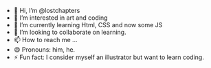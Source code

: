 - 👋 Hi, I’m @lostchapters
- 👀 I’m interested in art and coding
- 🌱 I’m currently learning Html, CSS and now some JS
- 💞️ I’m looking to collaborate on learning.
- 📫 How to reach me ...
- 😄 Pronouns: him, he.
- ⚡ Fun fact: I consider myself an illustrator but want to learn coding.

<!---
lostchapters/lostchapters is a ✨ special ✨ repository because its `README.md` (this file) appears on your GitHub profile.
You can click the Preview link to take a look at your changes.
--->
